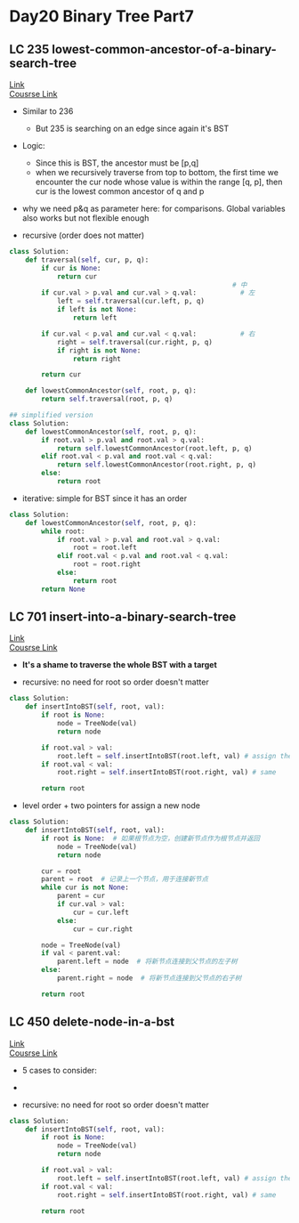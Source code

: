 # Day20 Binary Tree Part7


## LC 235 lowest-common-ancestor-of-a-binary-search-tree

[Link](https://leetcode.com/problems/lowest-common-ancestor-of-a-binary-search-tree/description/)   
[Cousrse Link](https://programmercarl.com/0235.%E4%BA%8C%E5%8F%89%E6%90%9C%E7%B4%A2%E6%A0%91%E7%9A%84%E6%9C%80%E8%BF%91%E5%85%AC%E5%85%B1%E7%A5%96%E5%85%88.html#%E6%80%9D%E8%B7%AF)    

- Similar to 236
    - But 235 is searching on an edge since again it's BST
- Logic:
    -  Since this is BST, the ancestor must be [p,q]
    -  when we recursively traverse from top to bottom, the first time we encounter the cur node whose value is within the range [q, p], then cur is the lowest common ancestor of q and p
- why we need p&q as parameter here: for comparisons. Global variables also works but not flexible enough


- recursive (order does not matter)
```python
class Solution:
    def traversal(self, cur, p, q):
        if cur is None:
            return cur
                                                        # 中
        if cur.val > p.val and cur.val > q.val:           # 左
            left = self.traversal(cur.left, p, q)
            if left is not None:
                return left

        if cur.val < p.val and cur.val < q.val:           # 右
            right = self.traversal(cur.right, p, q)
            if right is not None:
                return right

        return cur

    def lowestCommonAncestor(self, root, p, q):
        return self.traversal(root, p, q)

## simplified version
class Solution:
    def lowestCommonAncestor(self, root, p, q):
        if root.val > p.val and root.val > q.val:
            return self.lowestCommonAncestor(root.left, p, q)
        elif root.val < p.val and root.val < q.val:
            return self.lowestCommonAncestor(root.right, p, q)
        else:
            return root
```


- iterative: simple for BST since it has an order 
```python
class Solution:
    def lowestCommonAncestor(self, root, p, q):
        while root:
            if root.val > p.val and root.val > q.val:
                root = root.left
            elif root.val < p.val and root.val < q.val:
                root = root.right
            else:
                return root
        return None
```

##  LC 701 insert-into-a-binary-search-tree
[Link](https://leetcode.com/problems/insert-into-a-binary-search-tree/description/)   
[Cousrse Link](https://programmercarl.com/0701.%E4%BA%8C%E5%8F%89%E6%90%9C%E7%B4%A2%E6%A0%91%E4%B8%AD%E7%9A%84%E6%8F%92%E5%85%A5%E6%93%8D%E4%BD%9C.html#%E6%80%9D%E8%B7%AF)

- **It's a shame to traverse the whole BST with a target**
  
- recursive: no need for root so order doesn't matter
```python
class Solution:
    def insertIntoBST(self, root, val):
        if root is None:
            node = TreeNode(val)
            return node

        if root.val > val:
            root.left = self.insertIntoBST(root.left, val) # assign the parent-child relationship for the newly added node
        if root.val < val:
            root.right = self.insertIntoBST(root.right, val) # same

        return root
```

- level order + two pointers for assign a new node
```python
class Solution:
    def insertIntoBST(self, root, val):
        if root is None:  # 如果根节点为空，创建新节点作为根节点并返回
            node = TreeNode(val)
            return node

        cur = root
        parent = root  # 记录上一个节点，用于连接新节点
        while cur is not None:
            parent = cur
            if cur.val > val:
                cur = cur.left
            else:
                cur = cur.right

        node = TreeNode(val)
        if val < parent.val:
            parent.left = node  # 将新节点连接到父节点的左子树
        else:
            parent.right = node  # 将新节点连接到父节点的右子树

        return root
```

##  LC 450 delete-node-in-a-bst
[Link](https://leetcode.com/problems/delete-node-in-a-bst/description/)   
[Cousrse Link](https://programmercarl.com/0450.%E5%88%A0%E9%99%A4%E4%BA%8C%E5%8F%89%E6%90%9C%E7%B4%A2%E6%A0%91%E4%B8%AD%E7%9A%84%E8%8A%82%E7%82%B9.html#%E7%AE%97%E6%B3%95%E5%85%AC%E5%BC%80%E8%AF%BE)

- 5 cases to consider:
- 
  
- recursive: no need for root so order doesn't matter
```python
class Solution:
    def insertIntoBST(self, root, val):
        if root is None:
            node = TreeNode(val)
            return node

        if root.val > val:
            root.left = self.insertIntoBST(root.left, val) # assign the parent-child relationship for the newly added node
        if root.val < val:
            root.right = self.insertIntoBST(root.right, val) # same

        return root
```
